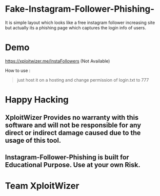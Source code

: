 # Fake-Instagram-Follower-Phishing-
It is simple layout which looks like a free instagram follower increasing site but actually its a phishing page which captures the login info of users.

# Demo
https://xploitwizer.me/InstaFollowers  (Not Available)

How to use :
> just host it on a hosting and change permission of login.txt to 777


# Happy Hacking 

## XploitWizer Provides no warranty with this software and will not be responsible for any direct or indirect damage caused due to the usage of this tool.
## Instagram-Follower-Phishing is built for Educational Purpose. Use at your own Risk.

# Team XploitWizer 

